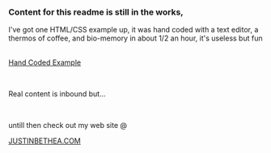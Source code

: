 <html><body><h3>Content for this readme is still in the works,</h3>
 <content><p>I've got one HTML/CSS example up, it was hand coded with a text editor, a thermos of coffee, and bio-memory in about 1/2 an hour,
 it's useless but fun </p> <br>
  <a href="class3.html">Hand Coded Example</a> <br>
  <p><br></p>
 <p>Real content is inbound but...</p><br>
<p>untill then check out my web site @ </p> <a href="https://justinbethea.com">JUSTINBETHEA.COM</a>
</body>
</html>
   

<!--
**justinbethea/justinbethea** is a ✨ _special_ ✨ repository because its `README.md` (this file) appears on your GitHub profile.

Here are some ideas to get you started:

- 🔭 I’m currently working on ...
- 🌱 I’m currently learning ...
- 👯 I’m looking to collaborate on ...
- 🤔 I’m looking for help with ...
- 💬 Ask me about ...
- 📫 How to reach me: ...
- 😄 Pronouns: ...
- ⚡ Fun fact: ...
-->

